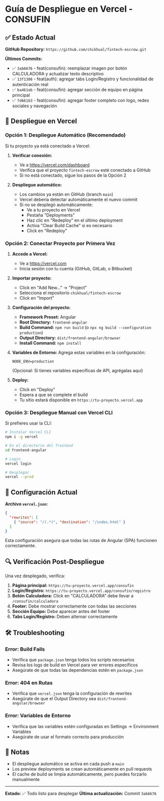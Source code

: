 # Guía de Despliegue en Vercel - CONSUFIN

## ✅ Estado Actual

**GitHub Repository:** `https://github.com/chikhual/fintech-escrow.git`

**Últimos Commits:**
- ✅ `3ab6676` - feat(consufin): reemplazar imagen por botón CALCULADORA y actualizar texto descriptivo
- ✅ `13f1308` - feat(auth): agregar tabs Login/Registro y funcionalidad de autenticación real
- ✅ `ba461eb` - feat(consufin): agregar sección de equipo en página principal
- ✅ `fd66163` - feat(consufin): agregar footer completo con logo, redes sociales y navegación

## 🚀 Despliegue en Vercel

### Opción 1: Despliegue Automático (Recomendado)

Si tu proyecto ya está conectado a Vercel:

1. **Verificar conexión:**
   - Ve a https://vercel.com/dashboard
   - Verifica que el proyecto `fintech-escrow` esté conectado a GitHub
   - Si no está conectado, sigue los pasos de la Opción 2

2. **Despliegue automático:**
   - Los cambios ya están en GitHub (branch `main`)
   - Vercel debería detectar automáticamente el nuevo commit
   - Si no se desplegó automáticamente:
     - Ve a tu proyecto en Vercel
     - Pestaña "Deployments"
     - Haz clic en "Redeploy" en el último deployment
     - Activa "Clear Build Cache" si es necesario
     - Click en "Redeploy"

### Opción 2: Conectar Proyecto por Primera Vez

1. **Accede a Vercel:**
   - Ve a https://vercel.com
   - Inicia sesión con tu cuenta (GitHub, GitLab, o Bitbucket)

2. **Importar proyecto:**
   - Click en "Add New..." → "Project"
   - Selecciona el repositorio `chikhual/fintech-escrow`
   - Click en "Import"

3. **Configuración del proyecto:**
   - **Framework Preset:** Angular
   - **Root Directory:** `frontend-angular`
   - **Build Command:** `npm run build` (o `npx ng build --configuration production`)
   - **Output Directory:** `dist/frontend-angular/browser`
   - **Install Command:** `npm install`

4. **Variables de Entorno:**
   Agrega estas variables en la configuración:
   ```
   NODE_ENV=production
   ```
   (Opcional: Si tienes variables específicas de API, agrégalas aquí)

5. **Deploy:**
   - Click en "Deploy"
   - Espera a que se complete el build
   - Tu sitio estará disponible en `https://tu-proyecto.vercel.app`

### Opción 3: Despliegue Manual con Vercel CLI

Si prefieres usar la CLI:

```bash
# Instalar Vercel CLI
npm i -g vercel

# En el directorio del frontend
cd frontend-angular

# Login
vercel login

# Desplegar
vercel --prod
```

## 📁 Configuración Actual

**Archivo `vercel.json`:**
```json
{
  "rewrites": [
    { "source": "/(.*)", "destination": "/index.html" }
  ]
}
```

Esta configuración asegura que todas las rutas de Angular (SPA) funcionen correctamente.

## 🔍 Verificación Post-Despliegue

Una vez desplegado, verifica:

1. **Página principal:** `https://tu-proyecto.vercel.app/consufin`
2. **Login/Registro:** `https://tu-proyecto.vercel.app/consufin/registro`
3. **Botón Calculadora:** Click en "CALCULADORA" debe llevar a `/consufin/calculadora`
4. **Footer:** Debe mostrar correctamente con todas las secciones
5. **Sección Equipo:** Debe aparecer antes del footer
6. **Tabs Login/Registro:** Deben alternar correctamente

## 🛠️ Troubleshooting

### Error: Build Fails
- Verifica que `package.json` tenga todos los scripts necesarios
- Revisa los logs de build en Vercel para ver errores específicos
- Asegúrate de que todas las dependencias estén en `package.json`

### Error: 404 en Rutas
- Verifica que `vercel.json` tenga la configuración de rewrites
- Asegúrate de que el Output Directory sea `dist/frontend-angular/browser`

### Error: Variables de Entorno
- Verifica que las variables estén configuradas en Settings → Environment Variables
- Asegúrate de usar el formato correcto para producción

## 📝 Notas

- El despliegue automático se activa en cada push a `main`
- Los preview deployments se crean automáticamente en pull requests
- El cache de build se limpia automáticamente, pero puedes forzarlo manualmente

---

**Estado:** ✅ Todo listo para desplegar
**Última actualización:** Commit `3ab6676`

